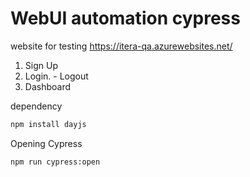 # WebUI automation cypress

website for testing https://itera-qa.azurewebsites.net/

1. Sign Up
2. Login. - Logout
3. Dashboard

dependency

```sh
npm install dayjs
```

Opening Cypress

```sh
npm run cypress:open
```
